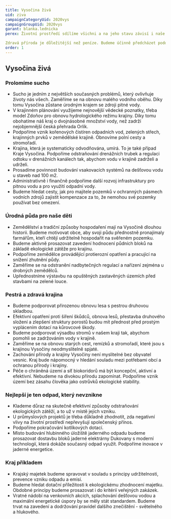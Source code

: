 ```yaml
---
title: Vysočina živá
uid: ziva
campaignCategoryUid: 2020vys
campaignGroupUid: 2020vys
garant: blanka.lednicka
perex: Životní prostředí sdílíme všichni a na jeho stavu závisí i naše svoboda. Znečištěné ovzduší omezí naši svobodu vycházet. Důsledkem znečištěné půdy bude omezení pitné vody. Vyrazíme ven a budeme hledat místa, příležitosti a opatření, která pomohou zlepšit nakládání s vodou v naší krajině i ve městech.

Zdravá příroda je důležitější než peníze. Budeme účinně předcházet podobným kalamitám, jako je ta kůrovcová. Úrodnou půdu zachováme pro naše děti. Blíže k přírodě budeme i díky využití nových technologických inovací. Budeme rádi, když se k této cestě připojíte.
order: 1
---
```


## Vysočina živá

### Prolomíme sucho
* Sucho je jedním z největších současných problémů, který ovlivňuje životy nás všech. Zaměříme se na obnovu malého vodního oběhu. Díky tomu Vysočina zůstane úrodným krajem se zdroji pitné vody.
* V krajinném plánování využijeme nejnovější vědecké poznatky, třeba model Zdoňov pro obnovu hydrologického režimu krajiny. Díky tomu obohatíme náš kraj o dvojnásobné množství vody, než zadrží nejobjemnější česká přehrada Orlík.
* Podpoříme vznik kořenových čistíren odpadních vod, zelených střech, krajinných prvků v zemědělské krajině. Obnovíme polní cesty a stromořadí.
* Krajina, která je systematicky odvodňována, umírá. To je také případ Kraje Vysočina. Podpoříme odstraňování drenážních trubek a regulaci odtoku v drenážních kanálech tak, abychom vodu v krajině zadrželi a udrželi.
* Prosadíme povinnost budování vsakovacích systémů na dešťovou vodu u staveb nad 100 m2.
* Administrativně i finančně podpoříme další rozvoj infrastruktury pro pitnou vodu a pro využití odpadní vody.
* Budeme hledat cesty, jak pro majitele pozemků v ochranných pásmech vodních zdrojů zajistit kompenzace za to, že nemohou své pozemky používat bez omezení.

### Úrodná půda pro naše děti
* Zemědělství a tradiční způsoby hospodaření mají na Vysočině dlouhou historii. Budeme motivovat obce, aby svoji půdu přednostně pronajímaly farmářům, kteří chtějí udržitelně hospodařit na svěřeném pozemku.
* Budeme aktivně prosazovat zavedení hodnocení půdních bloků na základě ekologické zátěže pro krajinu.
* Podpoříme zemědělce provádějící protierozní opatření a pracující na snížení zhutnění půdy.
* Zaměříme se na odstranění nadbytečných regulací a nařízení zejména u drobných zemědělců.
* Upřednostníme výstavbu na opuštěných zastavěných územích před stavbami na zelené louce.

### Pestrá a zdravá krajina
* Budeme podporovat přirozenou obnovu lesa s pestrou druhovou skladbou.
* Efektivní opatření proti šíření škůdců, obnova lesů, přestavba druhového složení a zlepšení struktury porostů budou mít přednost před prostým vyplácením dotací na kůrovcové škody.
* Budeme podporovat výsadbu stromů v našem kraji tak, abychom pomohli se zadržováním vody v krajině.
* Zaměříme se na obnovu starých cest, remízků a stromořadí, které jsou s krajinou Vysočiny neodmyslitelně spjaté.
* Zachování přírody a krajiny Vysočiny není myslitelné bez obyvatel vesnic. Kraj bude nápomocný v hledání souladu mezi potřebami obcí a ochranou přírody i krajiny.
* Péče o chráněná území a síť biokoridorů má být koncepční, aktivní a efektivní. Nebudeme na divokou přírodu zapomínat. Podpoříme vznik území bez zásahu člověka jako ostrůvků ekologické stability.

### Nejlepší je ten odpad, který nevznikne
* Klademe důraz na skutečně efektivní způsoby odstraňování ekologických zátěží, a to už v místě jejich vzniku.
* U průmyslových projektů je třeba důkladně zhodnotit, zda negativní vlivy na životní prostředí nepřevyšují společenský přínos.
* Podpoříme pokračování kotlíkových dotací.
* Místo budování hlubinného úložiště jaderného odpadu budeme prosazovat dostavbu bloků jaderné elektrárny Dukovany s moderní technologií, která dokáže současný odpad využít. Podpoříme inovace v jaderné energetice.

### Kraj příkladem
* Krajský majetek budeme spravovat v souladu s principy udržitelnosti, prevence vzniku odpadu a emisí.
* Budeme hledat dotační příležitosti k ekologickému zhodnocení majetku. Obdobné principy budeme prosazovat i do kritérií veřejných zakázek.
* Vratné nádobí na venkovních akcích, splachování dešťovou vodou a maximální energetické úspory by se měly stát standardem. Budeme trvat na zavedení a dodržování pravidel dalšího znečištění - světelného a hlukového.
